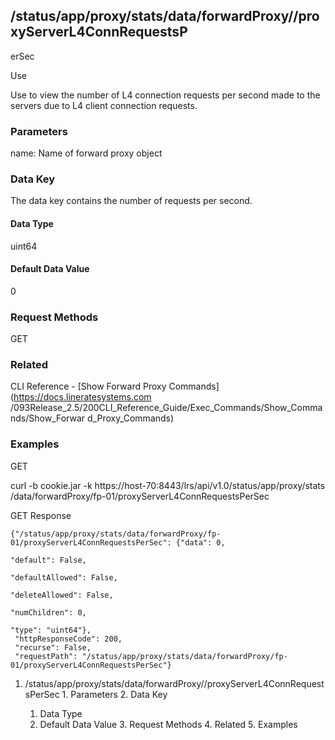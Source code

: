 ## /status/app/proxy/stats/data/forwardProxy/<name>/proxyServerL4ConnRequestsP
erSec

Use

Use to view the number of L4 connection requests per second made to the
servers due to L4 client connection requests.

### Parameters

name: Name of forward proxy object

### Data Key

The data key contains the number of requests per second.

#### Data Type

uint64

#### Default Data Value

0

### Request Methods

GET

### Related

CLI Reference - [Show Forward Proxy Commands](https://docs.lineratesystems.com
/093Release_2.5/200CLI_Reference_Guide/Exec_Commands/Show_Commands/Show_Forwar
d_Proxy_Commands)

### Examples

GET

curl -b cookie.jar -k https://host-70:8443/lrs/api/v1.0/status/app/proxy/stats
/data/forwardProxy/fp-01/proxyServerL4ConnRequestsPerSec

GET Response

    
    {"/status/app/proxy/stats/data/forwardProxy/fp-01/proxyServerL4ConnRequestsPerSec": {"data": 0,
                                                                                          "default": False,
                                                                                          "defaultAllowed": False,
                                                                                          "deleteAllowed": False,
                                                                                          "numChildren": 0,
                                                                                          "type": "uint64"},
     "httpResponseCode": 200,
     "recurse": False,
     "requestPath": "/status/app/proxy/stats/data/forwardProxy/fp-01/proxyServerL4ConnRequestsPerSec"}
    

  1. /status/app/proxy/stats/data/forwardProxy/<name>/proxyServerL4ConnRequestsPerSec
    1. Parameters
    2. Data Key
      1. Data Type
      2. Default Data Value
    3. Request Methods
    4. Related
    5. Examples


